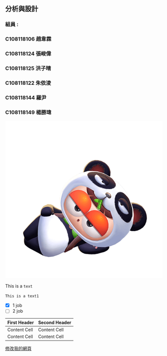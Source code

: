 ## 分析與設計

### 組員 :
### C108118106 趙韋霖
### C108118124 張峻偉
### C108118125 洪子晴
### C108118122 朱依淩
### C108118144 羅尹
### C108118149 楊勝瑋

![睏寶](睏寶.png)


This is a `text`



```This is a text1```

- [x] 1 job
- [ ]  2 job

| First Header  | Second Header |
| ------------- | ------------- |
| Content Cell  | Content Cell  |
| Content Cell  | Content Cell  |


[修改我的網頁](https://github.com/emily10-maker/first/edit/main/README.md)
